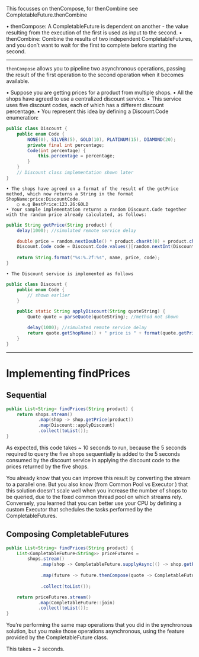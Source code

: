 This focusses on thenCompose, for thenCombine see CompletableFuture.thenCombine

• thenCompose: A CompletableFuture is dependent on another - the value resulting from the execution of the first is used as input to the second.
• thenCombine: Combine the results of two independent CompletableFutures, and you don’t want to wait for the first to complete before starting the second.

------------

`thenCompose` allows you to pipeline two asynchronous operations, passing the result of the first operation to the second operation when it becomes available. 

• Suppose you are getting prices for a product from multiple shops.
• All the shops have agreed to use a centralized discount service. 
• This service uses five discount codes, each of which has a different discount percentage. 
• You represent this idea by defining a Discount.Code enumeration:

```java
public class Discount {
    public enum Code {
        NONE(0), SILVER(5), GOLD(10), PLATINUM(15), DIAMOND(20);
        private final int percentage;
        Code(int percentage) {
            this.percentage = percentage;
        }
    }
    // Discount class implementation shown later
}
```

	• The shops have agreed on a format of the result of the getPrice method, which now returns a String in the format ShopName:price:DiscountCode. 
		○ e.g BestPrice:123.26:GOLD
	• Your sample implementation returns a random Discount.Code together with the random price already calculated, as follows:

```java
public String getPrice(String product) {
    delay(1000); //simulated remote service delay

    double price = random.nextDouble() * product.charAt(0) + product.charAt(1);
    Discount.Code code = Discount.Code.values()[random.nextInt(Discount.Code.values().length)];
    
    return String.format("%s:%.2f:%s", name, price, code);
}
```

	• The Discount service is implemented as follows

```java
public class Discount {
    public enum Code {
        // shown earlier
    }

    public static String applyDiscount(String quoteString) {
        Quote quote = parseQuote(quoteString); //method not shown

        delay(1000); //simulated remote service delay
        return quote.getShopName() + " price is " + format(quote.getPrice() * (100 - quote.getDiscountCode().percentage) / 100));
    }
}
```

---
# Implementing findPrices

## Sequential

```java
public List<String> findPrices(String product) {
    return shops.stream()
            .map(shop -> shop.getPrice(product))
            .map(Discount::applyDiscount)
            .collect(toList());
}
```

As expected, this code takes ~ 10 seconds to run, because the 5 seconds required to query the five shops sequentially is added to the 5 seconds consumed by the discount service in applying the discount code to the prices returned by the five shops. 

You already know that you can improve this result by converting the stream to a parallel one. But you also know (from Common Pool vs Executor ) that this solution doesn’t scale well when you increase the number of shops to be queried, due to the fixed common thread pool on which streams rely. Conversely, you learned that you can better use your CPU by defining a custom Executor that schedules the tasks performed by the CompletableFutures.


## Composing CompletableFutures

```java
public List<String> findPrices(String product) {
    List<CompletableFuture<String>> priceFutures =
        shops.stream()
             .map(shop -> CompletableFuture.supplyAsync(() -> shop.getPrice(product), executor))
             
             .map(future -> future.thenCompose(quote -> CompletableFuture.supplyAsync(() -> Discount.applyDiscount(quote), executor)))
             
             .collect(toList());

    return priceFutures.stream()
            .map(CompletableFuture::join)
            .collect(toList());
}
```
You’re performing the same map operations that you did in the synchronous solution, but you make those operations asynchronous, using the feature provided by the CompletableFuture class.

This takes ~ 2 seconds.
